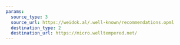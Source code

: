 ```yaml
---
params:
  source_type: 3
  source_url: https://weidok.al/.well-known/recommendations.opml
  destination_type: 2
  destination_url: https://micro.welltempered.net/
---
```

